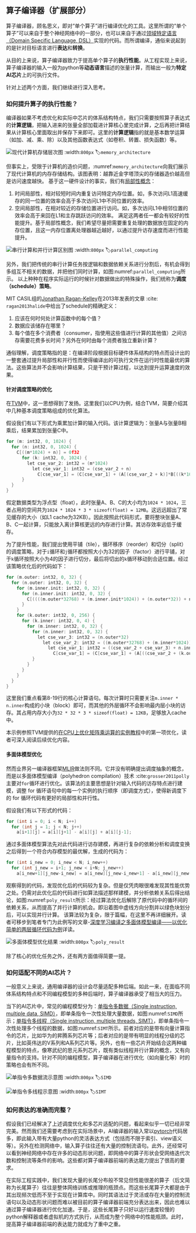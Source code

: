 ## 算子编译器（扩展部分）

算子编译器，顾名思义，即对“单个算子”进行编译优化的工具。这里所谓的“单个算子”可以来自于整个神经网络中的一部分，也可以来自于通过[领域特定语言（Domain Specific Language, DSL）](https://en.wikipedia.org/wiki/Domain-specific_language)实现的代码。而所谓编译，通俗来说起到的是针对目标语言进行**表达**和**转换**。

从目的上来说，算子编译器致力于提高单个算子的**执行性能**。从工程实现上来说，算子编译器的输入一般为python等**动态语言**描述的张量计算，而输出一般为**特定AI芯片**上的可执行文件。

针对上述两个方面，我们继续进行深入思考。

### 如何提升算子的执行性能？

编译器如果不考虑优化和实际中芯片的体系结构特点，我们只需要按照算子表达式的**计算逻辑**，把输入进来的张量全部加载进计算核心里完成计算，之后再把计算结果从计算核心里面取出并保存下来即可。这里的**计算逻辑**指的就是基本数学运算（如加、减、乘、除）以及其他函数表达式（如卷积、转置、损失函数）等。

![现代计算机存储层次图](memory_architecture.png)
:width:`800px`
:label:`memory_architecture`

但事实上，受限于计算机的造价问题，:numref:`memory_architecture`向我们展示了现代计算机的内存存储结构。该图表明：越靠近金字塔顶尖的存储器造价越高但是访问速度越快。
基于这一硬件设计的事实，我们有[局部性概念](https://en.wikipedia.org/wiki/Locality_of_reference)： 
1. 时间局部性，相对较短时间内重复访问特定内存位置。如，多次访问L1高速缓存的同一位置的效率会高于多次访问L1中不同位置的效率。
3. 空间局部性，在相对较近的存储位置进行访问。如，多次访问L1中相邻位置的效率会高于来回在L1和主存跳跃访问的效率。
满足这两者任一都会有较好的性能提升。基于局部性概念，我们希望尽量把需要重复处理的数据放在固定的内存位置，且这一内存位置离处理器越近越好，以通过提升访存速度而进行性能提升。

![串行计算和并行计算区别图](parallel_computing.jpeg)
:width:`800px`
:label:`parallel_computing`

另外，我们把传统的串行计算任务按逻辑和数据依赖关系进行分割后，有机会得到多组互不相关的数据，并把他们同时计算，如图:numref:`parallel_computing`所示。
以上种种在程序实际运行的时候针对数据做出的特殊操作，我们统称为**调度（schedule）策略**。

MIT CASIL组的[Jonathan Ragan-Kelley](http://people.csail.mit.edu/jrk/)在2013年发表的文章 :cite: `ragan2013halide`中给出了schedule的精确定义：
1. 应该在何时何处计算函数中的每个值？
2. 数据应该储存在哪里？
3. 每个值在多个消费者（consumer，指使用这些值进行计算的其他值）之间访存需要花费多长时间？另外在何时由每个消费者独立重新计算？

通俗理解，调度策略指的是：在编译阶段根据目标硬件体系结构的特点而设计出的一整套通过提升局部性和并行性而使得编译出的可执行文件在运行时性能最优的算法。这些算法并不会影响计算结果，只是干预计算过程，以达到提升运算速度的效果。

#### 针对调度策略的优化

在[TVM](https://github.com/apache/tvm)中，这一思想得到了发扬。这里我们以CPU为例，结合TVM，简要介绍其中几种基本调度策略组成的优化算法。

假设我们有以下形式为乘累加计算的输入代码。该计算逻辑为：张量A与张量B相乘后，结果累加到张量C中。

```c
for (m: int32, 0, 1024) {
  for (n: int32, 0, 1024) {
    C[((m*1024) + n)] = 0f32
      for (k: int32, 0, 1024) {
        let cse_var_2: int32 = (m*1024)
          let cse_var_1: int32 = (cse_var_2 + n)
            C[cse_var_1] = (C[cse_var_1] + (A[(cse_var_2 + k)]*B[((k*1024) + n)]))
      }
  }
}
```

假定数据类型为浮点型（float），此时张量A、B、C的大小均为`1024 * 1024`，三者占用的空间共为`1024 * 1024 * 3 * sizeof(float) = 12MB`。这远远超出了常见缓存的大小（如L1 cache为32KB）。因此按照此代码形式，要将整块张量A、B、C一起计算，只能放入离计算核更远的内存进行计算。其访存效率远低于缓存。

为了提升性能，我们提出使用平铺（tile），循环移序（reorder）和切分（split）的调度策略，对于`i`循环和`j`循环都按照大小为32的因子（factor）进行平铺，对于`k`循环按照大小为4的因子进行切分，最后将切出的`k`循环移动到合适位置。经过该策略优化后的代码如下：

```c
for (m.outer: int32, 0, 32) {
  for (n.outer: int32, 0, 32) {
    for (m.inner.init: int32, 0, 32) {
      for (n.inner.init: int32, 0, 32) {
        C[((((m.outer*32768) + (m.inner.init*1024)) + (n.outer*32)) + n.inner.init)] = 0f32
      }
    }
    for (k.outer: int32, 0, 256) {
      for (k.inner: int32, 0, 4) {
        for (m.inner: int32, 0, 32) {
          for (n.inner: int32, 0, 32) {
            let cse_var_3: int32 = (n.outer*32)
              let cse_var_2: int32 = ((m.outer*32768) + (m.inner*1024))
                let cse_var_1: int32 = ((cse_var_2 + cse_var_3) + n.inner)
                  C[cse_var_1] = (C[cse_var_1] + (A[((cse_var_2 + (k.outer*4)) + k.inner)]*B[((((k.outer*4096) + (k.inner*1024)) + cse_var_3) + n.inner)]))
          }
        }
      }
    }
  }
}
```

这里我们重点看第8-19行的核心计算语句。每次计算时只需要关注`m.inner * n.inner`构成的小块（block）即可，而其他的外层循环不会影响最内层小块的访存。其占用内存大小为`32 * 32 * 3 * sizeof(float) = 12KB`，足够放入cache中。

本示例参照TVM提供的[在CPU上优化矩阵乘运算的实例教程](https://tvm.apache.org/docs/how_to/optimize_operators/opt_gemm.html#)中的第一项优化，读者可深入阅读后续优化内容。

#### 多面体模型优化

然而业界另一编译器框架[MLIR](https://mlir.llvm.org/)做法则不同。它并没有明确提出调度抽象的概念，而是以多面体模型编译（polyhedron compilation）技术 :cite:`grosser2011polly`主要对`for`循环进行优化。该算法的主要思想是针对输入代码的访存特点进行建模，调整 for 循环语句中的每一个实例的执行顺序（即调度方式），使得新调度下的 for 循环代码有更好的局部性和并行性。

假设我们有以下形式的代码：

```c
for (int i = 0; i < N; i++)
  for (int j = 1; j < N; j++)
    a[i+1][j] = a[i][j+1] - a[i][j] + a[i][j-1];
```

通过多面体模型算法先对此代码进行访存建模，再进行复杂的依赖分析和调度变换之后得到一个符合内存模型的最优解，生成的代码为：

```c
for (int i_new = 0; i_new < N; i_new++)
  for (int j_new = i+1; j_new < i+N; j_new++)
    a[i_new+1][j_new-i_new] = a[i_new][j_new-i_new+1] - a[i_new][j_new-i_new] + a[i_new][j_new-i_new-1];
```

观察得到的代码，发现优化后的代码较为复杂。但是仅凭肉眼很难发现其性能优势之处。仍需对此优化后的代码进行如算法描述那样建模，并分析依赖关系后得出结论，如图:numref:`poly_result`所示：经过算法优化后解除了原代码中的循环间的依赖关系，从而提高了并行计算的机会。即沿着图中虚线方向分割并以绿色块划分后，可以实现并行计算。
该算法较为复杂，限于篇幅，在这里不再详细展开。读者可移步到笔者专门为此例写的文章-[深度学习编译之多面体模型编译——以优化简单的两层循环代码为例](https://zhuanlan.zhihu.com/p/376285976)详读。

![多面体模型优化结果](poly.png)
:width:`800px`
:label:`poly_result`

除了核心的优化任务之外，还有两方面值得简要一提。

### 如何适配不同的AI芯片？

一般意义上来说，通用编译器的设计会尽量适配多种后端。如此一来，在面临不同体系结构特点和不同编程模型的多种后端时，算子编译器承受了相当大的压力。

当下的AI芯片中，常见的编程模型分为：[单指令多数据（Single instruction, multiple data, SIMD）](https://en.wikipedia.org/wiki/Single_instruction,_multiple_data)，即单条指令一次性处理大量数据，如图:numref:`SIMD`所示；[单指令多线程（Single instruction, multiple threads, SIMT）](https://en.wikipedia.org/wiki/Single_instruction,_multiple_threads)，即单条指令一次性处理多个线程的数据，如图:numref:`SIMT`所示。前者对应的是带有向量计算指令的芯片，比如华为的昇腾系列芯片等；后者对应的是带有明显的线程分级的芯片，比如英伟达的V系列和A系列芯片等。另外，也有一些芯片开始结合这两种编程模型的特点，像寒武纪的思元系列芯片，既有类似线程并行计算的概念，又有向量指令的支持。针对不同的编程模型，算子编译器在进行优化（如向量化等）时的策略也会有所不同。

![单指令多数据流示意图](SIMD.png)
:width:`800px`
:label:`SIMD`

![单指令多线程示意图](SIMT.png)
:width:`800px`
:label:`SIMT`

### 如何表达的准确而完整？

假设我们已经解决了上述调度优化和多芯片适配的问题，看起来似乎一切已经非常完美。然而我们还需要考虑到在实际场景中，AI编译器的输入常以[pytorch](https://github.com/pytorch/pytorch)代码居多，即此输入带有大量python的灵活表达方式（包括而不限于索引、view语义等）。另外在检测网络中，输入算子往往还有大量的控制流语句。此外，还经常可以看到神经网络中存在许多的动态形状问题，即网络中的算子形状会受网络迭代次数和控制流等条件的影响。这些都对算子编译器前端的表达能力提出了很高的要求。

在实际工程实践中，我们发现大量的长尾分布般不常见但性能很差的算子（后文简称为长尾算子）往往是整体网络训练或推理的瓶颈点。而这些长尾算子大都是由于其出现频次低而不至于实现在计算库中。同时其语法过于灵活或存在大量的控制流语句以及动态形状问题而难以被目前的算子编译器前端充分表达出来，因此也难以通过算子编译器进行优化加速。于是，这些长尾算子只好以运行速度较慢的python解释器或者虚拟机的方式执行，从而成为整个网络中的性能瓶颈。此时，提高算子编译器前端的表达能力就成为了重中之重。
